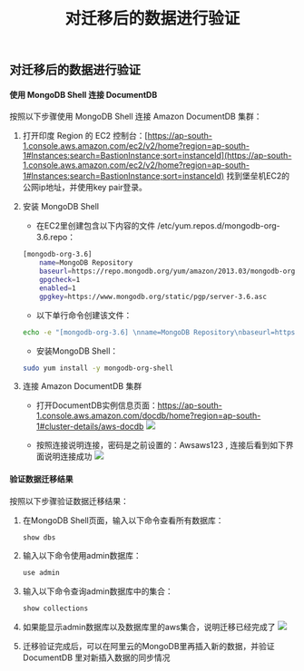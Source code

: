 ﻿---
title: "对迁移后的数据进行验证"
chapter: false
weight: 113
---

## 对迁移后的数据进行验证

#### 使用 MongoDB Shell 连接  DocumentDB

按照以下步骤使用 MongoDB Shell 连接 Amazon DocumentDB 集群：

1. 打开印度 Region 的 EC2 控制台：[https://ap-south-1.console.aws.amazon.com/ec2/v2/home?region=ap-south-1#Instances:search=BastionInstance;sort=instanceId](https://ap-south-1.console.aws.amazon.com/ec2/v2/home?region=ap-south-1#Instances:search=BastionInstance;sort=instanceId)
找到堡垒机EC2的公网ip地址，并使用key pair登录。

2.  安装 MongoDB Shell

    * 在EC2里创建包含以下内容的文件 /etc/yum.repos.d/mongodb-org-3.6.repo：
    ```bash
    [mongodb-org-3.6]
        name=MongoDB Repository
        baseurl=https://repo.mongodb.org/yum/amazon/2013.03/mongodb-org/3.6/x86_64/
        gpgcheck=1
        enabled=1
        gpgkey=https://www.mongodb.org/static/pgp/server-3.6.asc
    ```

    * 以下单行命令创建该文件：
    ```bash
    echo -e "[mongodb-org-3.6] \nname=MongoDB Repository\nbaseurl=https://repo.mongodb.org/yum/amazon/2013.03/mongodb-org/3.6/x86_64/\ngpgcheck=1 \nenabled=1 \ngpgkey=https://www.mongodb.org/static/pgp/server-3.6.asc" | sudo tee /etc/yum.repos.d/mongodb-org-3.6.repo 
    ```

    * 安装MongoDB Shell：
    ```bash
    sudo yum install -y mongodb-org-shell
    ```

2. 连接 Amazon DocumentDB 集群
    * 打开DocumentDB实例信息页面：https://ap-south-1.console.aws.amazon.com/docdb/home?region=ap-south-1#cluster-details/aws-docdb
    ![](/images/MongoDB2DocDB/ShellConnectInfo.png)

    * 按照连接说明连接，密码是之前设置的：Awsaws123 , 连接后看到如下界面说明连接成功
    ![](/images/MongoDB2DocDB/ShellConnect.png)


#### 验证数据迁移结果

按照以下步骤验证数据迁移结果：

1. 在MongoDB Shell页面，输入以下命令查看所有数据库：
    ```bash
    show dbs
    ```

2. 输入以下命令使用admin数据库：
    ```bash
    use admin
    ```
3. 输入以下命令查询admin数据库中的集合：
    ```bash
    show collections
    ```
4. 如果能显示admin数据库以及数据库里的aws集合，说明迁移已经完成了
![](/images/MongoDB2DocDB/CheckResult.png)

5. 迁移验证完成后，可以在阿里云的MongoDB里再插入新的数据，并验证 DocumentDB 里对新插入数据的同步情况